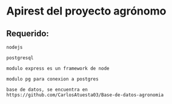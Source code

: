 # Apirest del proyecto agrónomo

## Requerido:
```
nodejs 
```
```
postgresql 
```
```
modulo express es un framework de node
```
```
modulo pg para conexion a postgres
```
```
base de datos, se encuentra en https://github.com/CarlosAtuesta03/Base-de-datos-agronomia
```
